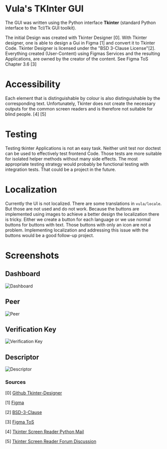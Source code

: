 # Vula's TKInter GUI
The GUI was written using the Python interface **Tkinter** (standard Python interface to the Tcl/Tk GUI toolkit).

The initial Design was created with Tkinter Designer [0]. With Tkinter designer, one is able to design a Gui in Figma [1] and convert it to Tkinter Code.
Tkinter Designer is licensed under the "BSD 3-Clause License"[2].
Everything created (User-Content) using Figmas Services and the resulting Applications, are owned by the creator of the content. See Figma ToS Chapter 3.6 [3]

# Accessibility
Each element that is distinguishable by colour is also distinguishable by the corresponding text. Unfortunately, Tkinter does not create the necessary outputs for the common screen readers and is therefore not suitable for blind people. [4] [5]

# Testing
Testing tkinter Applications is not an easy task. Neither unit test nor doctest can be used to effectively test frontend Code. Those tests are more suitable for isolated helper methods without many side effects.
The most appropriate testing strategy would probably be functional testing with integration tests. That could be a project in the future.

# Localization
Currently the UI is not localized. There are some translations in `vula/locale`. But those are not used and do not work.
Because the buttons are implemented using images to achieve a better design the localization there is tricky.
Either we create a button for each language or we use normal buttons for buttons with text. Those buttons with only an icon are not a problem. 
Implementing localization and addressing this issue with the buttons would be a good follow-up project.

# Screenshots
## Dashboard
![Dashboard](misc/frontend/dashboard.png)
## Peer
![Peer](misc/frontend/peer.png)
## Verification Key
![Verification Key](misc/frontend/verification_key.png)
## Descriptor
![Descriptor](misc/frontend/descriptor.png)

### Sources
[0] [Github Tkinter-Designer](https://github.com/ParthJadhav/Tkinter-Designer)

[1] [Figma](https://www.figma.com)

[2] [BSD-3-Clause](https://directory.fsf.org/wiki/License:BSD-3-Clause)

[3] [Figma ToS](https://www.figma.com/tos/)

[4] [Tkinter Screen Reader Python Mail](https://mail.python.org/pipermail/tkinter-discuss/2013-September/003480.html)

[5] [Tkinter Screen Reader Forum Discussion](https://nvda-addons.groups.io/g/nvda-addons/topic/how_can_i_use_tkinter_to_set/10784805?p=,,,20,0,0,0::recentpostdate/sticky,,,20,2,0,10784805)